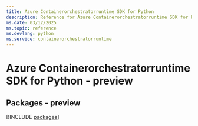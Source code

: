 ```yaml
---
title: Azure Containerorchestratorruntime SDK for Python
description: Reference for Azure Containerorchestratorruntime SDK for Python
ms.date: 03/12/2025
ms.topic: reference
ms.devlang: python
ms.service: containerorchestratorruntime
---
```

# Azure Containerorchestratorruntime SDK for Python - preview
## Packages - preview
[!INCLUDE [packages](containerorchestratorruntime-index.md)]